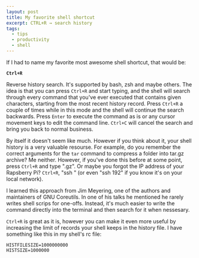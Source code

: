 ```yaml
---
layout: post
title: My favorite shell shortcut
excerpt: CTRL+R → search history
tags:
  - tips
  - productivity
  - shell
---
```


If I had to name my favorite most awesome shell shortcut, that would be:

**`Ctrl+R`**

Reverse history search. It's supported by bash, zsh and maybe others. The idea is that you can press `Ctrl+R` and start typing, and the shell will search through every command that you've ever executed that contains given characters, starting from the most recent history record. Press `Ctrl+R` a couple of times while in this mode and the shell will continue the search backwards. Press `Enter` to execute the command as is or any cursor movement keys to edit the command line. `Ctrl+C` will cancel the search and bring you back to normal business.

By itself it doesn't seem like much. However if you think about it, your shell history is a very valuable resourse. For example, do you remember the correct arguments for the `tar` command to compress a folder into tar.gz archive? Me neither. However, if you've done this before at some point, press `Ctrl+R` and type ".gz". Or maybe you forgot the IP address of your Rapsberry Pi? `Ctrl+R`, "ssh " (or even "ssh 192" if you know it's on your local network).

I learned this approach from Jim Meyering, one of the authors and maintainers of GNU Coreutils. In one of his talks he mentioned he rarely writes shell scrips for one-offs. Instead, it's much easier to write the command directly into the terminal and then search for it when nessesary.

`Ctrl+R` is great as it is, however you can make it even more useful by increasing the limit of records your shell keeps in the history file. I have something like this in my shell's rc file:

```
HISTFILESIZE=1000000000
HISTSIZE=1000000
```
